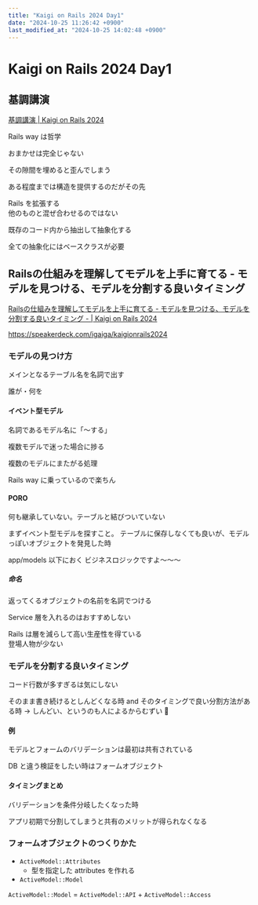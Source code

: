 ```yaml
---
title: "Kaigi on Rails 2024 Day1"
date: "2024-10-25 11:26:42 +0900"
last_modified_at: "2024-10-25 14:02:48 +0900"
---
```


# Kaigi on Rails 2024 Day1
## 基調講演
[基調講演 | Kaigi on Rails 2024](https://kaigionrails.org/2024/talks/palkan/)

Rails way は哲学  

おまかせは完全じゃない  

その隙間を埋めると歪んでしまう  

ある程度までは構造を提供するのだがその先  

Rails を拡張する  
他のものと混ぜ合わせるのではない

既存のコード内から抽出して抽象化する  

全ての抽象化にはベースクラスが必要  

## Railsの仕組みを理解してモデルを上手に育てる - モデルを見つける、モデルを分割する良いタイミング
[Railsの仕組みを理解してモデルを上手に育てる - モデルを見つける、モデルを分割する良いタイミング - | Kaigi on Rails 2024](https://kaigionrails.org/2024/talks/igaiga/)

https://speakerdeck.com/igaiga/kaigionrails2024

### モデルの見つけ方
メインとなるテーブル名を名詞で出す

誰が・何を

#### イベント型モデル
名詞であるモデル名に「〜する」

複数モデルで迷った場合に捗る

複数のモデルにまたがる処理

Rails way に乗っているので楽ちん

#### PORO
何も継承していない。テーブルと結びついていない

まずイベント型モデルを探すこと。
テーブルに保存しなくても良いが、モデルっぽいオブジェクトを発見した時

app/models 以下におく ビジネスロジックですよ〜〜〜

##### 命名
返ってくるオブジェクトの名前を名詞でつける

Service 層を入れるのはおすすめしない

Rails は層を減らして高い生産性を得ている  
登場人物が少ない

### モデルを分割する良いタイミング
コード行数が多すぎるは気にしない

そのまま書き続けるとしんどくなる時 and そのタイミングで良い分割方法がある時
-> しんどい、というのも人によるからむずい :memo:

#### 例
モデルとフォームのバリデーションは最初は共有されている

DB と違う検証をしたい時はフォームオブジェクト

#### タイミングまとめ
バリデーションを条件分岐したくなった時

アプリ初期で分割してしまうと共有のメリットが得られなくなる

### フォームオブジェクトのつくりかた
- `ActiveModel::Attributes`
  - 型を指定した attributes を作れる
- `ActiveModel::Model`  

`ActiveModel::Model` = `ActiveModel::API` + `ActiveModel::Access`
